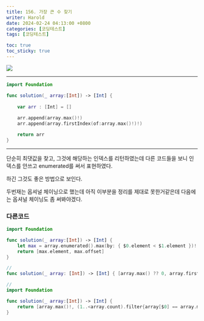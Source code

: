 ```yaml
---
title: 156. 가장 큰 수 찾기
writer: Harold
date: 2024-02-24 04:13:00 +0800
categories: [코딩테스트]
tags: [코딩테스트]

toc: true
toc_sticky: true
---
```

![](https://velog.velcdn.com/images/haroldfromk/post/38d1b3ee-5e5f-4386-90f1-c8403b93f4ad/image.png)

---
```swift
import Foundation

func solution(_ array:[Int]) -> [Int] {
    
    var arr : [Int] = []
    
    arr.append(array.max()!)
    arr.append(array.firstIndex(of:array.max()!)!)

    return arr
}
```
---
단순히 최댓값을 찾고, 그것에 해당하는 인덱스를 리턴하였는데 다른 코드들을 보니 인덱스를 안쓰고 enumerated를 써서 표현하였다.

하긴 그것도 좋은 방법으로 보인다.

두번재는 옵셔널 체이닝으로 했는데 아직 이부분을 정리를 제대로 못한거같은데 다음에는 옵셔널 체이닝도 좀 써봐야겠다.


### 다른코드
```swift
import Foundation

func solution(_ array:[Int]) -> [Int] {
    let max = array.enumerated().max(by: { $0.element < $1.element })!
    return [max.element, max.offset]
}

//
func solution(_ array: [Int]) -> [Int] { [array.max() ?? 0, array.firstIndex(of: array.max() ?? 0) ?? 0] }

//
import Foundation

func solution(_ array:[Int]) -> [Int] {
    return [array.max()!, (1..<array.count).filter{array[$0] == array.max()!}.first!]
}
```